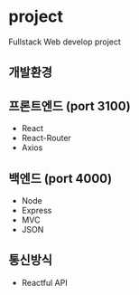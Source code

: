 # project
Fullstack Web develop project

## 개발환경

## 프론트엔드 (port 3100)
- React 
- React-Router
- Axios

## 백엔드 (port 4000)
- Node
- Express 
- MVC
- JSON

## 통신방식
- Reactful API